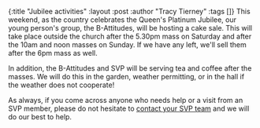 {:title "Jubilee activities"
 :layout :post
 :author "Tracy Tierney"
 :tags []}
This weekend, as the country celebrates the Queen's Platinum Jubilee, our young person's group, the B-Attitudes, will be hosting a cake sale. This will take place outside the church after the 5.30pm mass on Saturday and after the 10am and noon masses on Sunday. If we have any left, we'll sell them after the 6pm mass as well.

In addition, the B-Attitudes and SVP will be serving tea and coffee after the masses. We will do this in the garden, weather permitting, or in the hall if the weather does not cooperate!

As always, if you come across anyone who needs help or a visit from an SVP member, please do not hesitate to [contact your SVP team](../../pages-output/contact/) and we will do our best to help.
